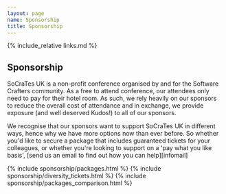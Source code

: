 ```yaml
---
layout: page
name: Sponsorship
title: Sponsorship
---
```


{% include_relative links.md %}

## Sponsorship

SoCraTes UK is a non-profit conference organised by and for the Software Crafters community. As a free to attend conference, 
our attendees only need to pay for their hotel room. As such, we rely heavily on our sponsors to reduce 
the overall cost of attendance and in exchange, we provide exposure (and well deserved Kudos!) to all of our sponsors.

We recognise that our sponsors want to support SoCraTes UK in different ways, hence why we have more options now than ever before. 
So whether you'd like to secure a package that includes guaranteed tickets for your colleagues, 
or whether you're looking to support on a 'pay what you like basis', [send us an email to find out how you can help][infomail]

 
{% include sponsorship/packages.html %} 
{% include sponsorship/diversity_tickets.html %} 
{% include sponsorship/packages_comparison.html %} 

